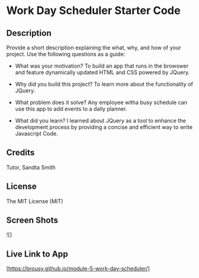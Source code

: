 # Work Day Scheduler Starter Code

## Description

Provide a short description explaining the what, why, and how of your project. Use the following questions as a guide:

- What was your motivation?
To build an app that runs in the browswer and feature dynamically updated HTML and CSS powered by JQuery.

- Why did you build this project? 
To learn more about the functionality of JQuery. 

- What problem does it solve?
Any employee witha busy schedule can use this app to add events to a daily planner. 

- What did you learn?
   I learned about JQuery as a tool to enhance the development process by providing a concise and efficient way to write Javascript Code. 



## Credits

Tutor, Sandta Smith


## License

The MIT License (MIT)


## Screen Shots
<!-- add screen shots to image folder -->
![]
## Live Link to App
<!-- add link to app -->
[https://brousy.github.io/module-5-work-day-scheduler/]
